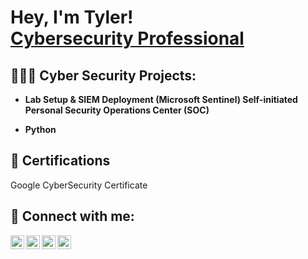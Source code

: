<h1>Hey, I'm Tyler! <br/><a <a href="https://www.linkedin.com/in/tylerelliotjohnson/">Cybersecurity Professional</a></a></h1>

<h2>👨🏾‍💻 Cyber Security Projects:</h2>

- <b>Lab Setup & SIEM Deployment (Microsoft Sentinel) Self-initiated Personal Security Operations Center (SOC)</b>


- <b>Python</b>
  

<h2>📝 Certifications</h2>
Google CyberSecurity Certificate

<h2> 🤳 Connect with me:</h2>

[<img align="left" alt="JoshMadakor | YouTube" width="22px" src="https://cdn.jsdelivr.net/npm/simple-icons@v3/icons/youtube.svg" />][youtube]
[<img align="left" alt="JoshMadakor | Twitter" width="22px" src="https://cdn.jsdelivr.net/npm/simple-icons@v3/icons/twitter.svg" />][twitter]
[<img align="left" alt="JoshMadakor | LinkedIn" width="22px" src="https://cdn.jsdelivr.net/npm/simple-icons@v3/icons/linkedin.svg" />][linkedin]
[<img align="left" alt="JoshMadakor | Instagram" width="22px" src="https://cdn.jsdelivr.net/npm/simple-icons@v3/icons/instagram.svg" />][instagram]

[twitter]: https://twitter.com/joshmadakor
[youtube]: https://www.youtube.com/c/joshmadakor
[instagram]: https://www.instagram.com/joshmadakor/
[linkedin]: https://linkedin.com/in/joshmadakor


